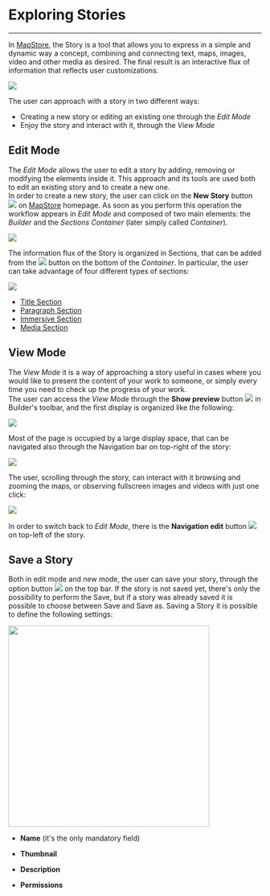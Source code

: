 # Exploring Stories
**********************

In [MapStore](https://mapstore.geo-solutions.it/mapstore/#/), the Story is a tool that allows you to express in a simple and dynamic way a concept, combining and connecting text, maps, images, video and other media as desired. The final result is an interactive flux of information that reflects user customizations.

<img src="../img/exploring-stories/story.gif" class="ms-docimage"/>

The user can approach with a story in two different ways:

* Creating a new story or editing an existing one through the *Edit Mode*
* Enjoy the story and interact with it, through the *View Mode*

## Edit Mode

The *Edit Mode* allows the user to edit a story by adding, removing or modifying the elements inside it. This approach and its tools are used both to edit an existing story and to create a new one. <br>
In order to create a new story, the user can click on the **New Story** button <img src="../img/button/new-story.jpg" class="ms-docbutton"/> on [MapStore](https://mapstore.geo-solutions.it/mapstore/#/) homepage. As soon as you perform this operation the workflow appears in *Edit Mode* and composed of two main elements: the *Builder* and the *Sections Container* (later simply called *Container*).

<img src="../img/exploring-stories/story-workspace.jpg" class="ms-docimage"/>

The information flux of the Story is organized in Sections, that can be added from the <img src="../img/button/add-section.jpg" class="ms-docbutton"/> button on the bottom of the *Container*. In particular, the user can take advantage of four different types of sections:

<img src="../img/exploring-stories/sections.jpg" class="ms-docimage"/>

* [Title Section](title-section.md)
* [Paragraph Section](paragraph-section.md)
* [Immersive Section](immersive-section.md)
* [Media Section](media-section.md)

## View Mode

The *View Mode* it is a way of approaching a story useful in cases where you would like to present the content of your work to someone, or simply every time you need to check up the progress of your work. <br>
The user can access the *View Mode* through the **Show preview** button <img src="../img/button/show-preview.jpg" class="ms-docbutton"/> in Builder's toolbar, and the first display is organized like the following:

<img src="../img/exploring-stories/view-mode.jpg" class="ms-docimage"/>

Most of the page is occupied by a large display space, that can be navigated also through the Navigation bar on top-right of the story:

<img src="../img/exploring-stories/story-navbar.jpg" class="ms-docimage"/>

The user, scrolling through the story, can interact with it browsing and zooming the maps, or observing fullscreen images and videos with just one click:

<img src="../img/exploring-stories/interact-maps.gif" class="ms-docimage"/>

In order to switch back to *Edit Mode*, there is the **Navigation edit** button <img src="../img/button/edit-icon-1.jpg" class="ms-docbutton"/> on top-left of the story.

## Save a Story

Both in edit mode and new mode, the user can save your story, through the option button <img src="../img/button/burger.jpg" class="ms-docbutton"/> on the top bar. If the story is not saved yet, there's only the possibility to perform the Save, but if a story was already saved it is possible to choose between Save and Save as. Saving a Story it is possible to define the following settings:

<img src="../img/exploring-stories/save-story.jpg" class="ms-docimage" width="400px"/>

* **Name** (it's the only mandatory field)

* **Thumbnail**

* **Description**

* **Permissions**
